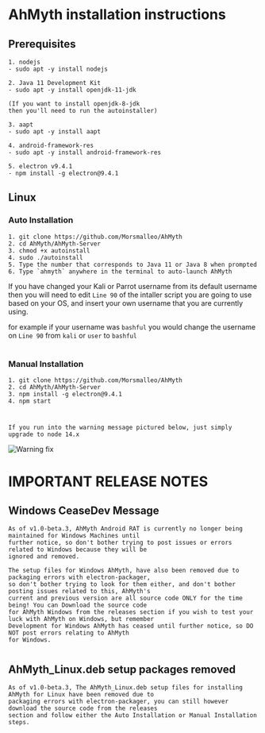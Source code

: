 # AhMyth installation instructions
## Prerequisites
    1. nodejs
    - sudo apt -y install nodejs
    
    2. Java 11 Development Kit
    - sudo apt -y install openjdk-11-jdk
    
    (If you want to install openjdk-8-jdk 
    then you'll need to run the autoinstaller)
    
    3. aapt
    - sudo apt -y install aapt
    
    4. android-framework-res
    - sudo apt -y install android-framework-res
    
    5. electron v9.4.1
    - npm install -g electron@9.4.1
## Linux
### Auto Installation
    1. git clone https://github.com/Morsmalleo/AhMyth    
    2. cd AhMyth/AhMyth-Server
    3. chmod +x autoinstall
    4. sudo ./autoinstall
    5. Type the number that corresponds to Java 11 or Java 8 when prompted   
    6. Type `ahmyth` anywhere in the terminal to auto-launch AhMyth
 
If you have changed your Kali or Parrot username from its default username then you will need to edit `Line 90` of the intaller script you are going to use based on your OS, and insert your own username that you are currently using. 

for example if your username was `bashful` you would change the username on `Line 90` from `kali` or `user` to `bashful`
#
### Manual Installation
    1. git clone https://github.com/Morsmalleo/AhMyth
    2. cd AhMyth/AhMyth-Server
    3. npm install -g electron@9.4.1
    4. npm start    
#
    If you run into the warning message pictured below, just simply upgrade to node 14.x
![Warning fix](https://user-images.githubusercontent.com/64344168/135712747-8545bc2c-3ef9-4e5e-9890-f2d7f66e1534.png)    

#
# IMPORTANT RELEASE NOTES
## Windows CeaseDev Message
    As of v1.0-beta.3, AhMyth Android RAT is currently no longer being maintained for Windows Machines until 
    further notice, so don't bother trying to post issues or errors related to Windows because they will be 
    ignored and removed.
    
    The setup files for Windows AhMyth, have also been removed due to packaging errors with electron-packager, 
    so don't bother trying to look for them either, and don't bother posting issues related to this, AhMyth's 
    current and previous version are all source code ONLY for the time being! You can Download the source code 
    for AhMyth Windows from the releases section if you wish to test your luck with AhMyth on Windows, but remember 
    Development for Windows AhMyth has ceased until further notice, so DO NOT post errors relating to AhMyth 
    for Windows.
#
## AhMyth_Linux.deb setup packages removed
    As of v1.0-beta.3, The AhMyth_Linux.deb setup files for installing AhMyth for Linux have been removed due to 
    packaging errors with electron-packager, you can still however download the source code from the releases 
    section and follow either the Auto Installation or Manual Installation steps.
